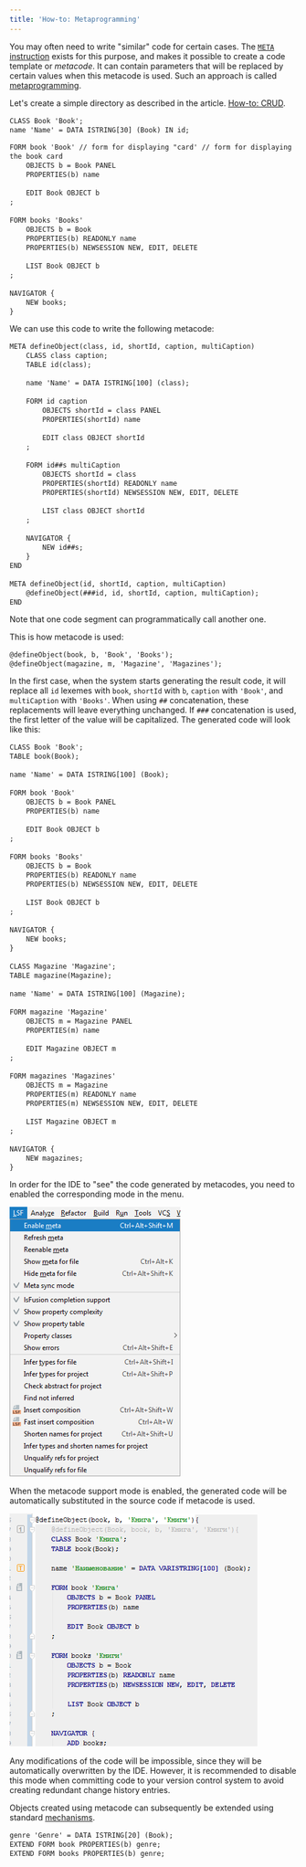 ```yaml
---
title: 'How-to: Metaprogramming'
---
```


You may often need to write "similar" code for certain cases. The [`META` instruction](META_instruction.md) exists for this purpose, and makes it possible to create a code template or *metacode*. It can contain parameters that will be replaced by certain values when this metacode is used. Such an approach is called [metaprogramming](Metaprogramming.md).

Let's create a simple directory as described in the article. [How-to: CRUD](How-to_CRUD.md).

```lsf
CLASS Book 'Book';
name 'Name' = DATA ISTRING[30] (Book) IN id;
```

```lsf
FORM book 'Book' // form for displaying "card' // form for displaying the book card
    OBJECTS b = Book PANEL
    PROPERTIES(b) name

    EDIT Book OBJECT b
;

FORM books 'Books'
    OBJECTS b = Book
    PROPERTIES(b) READONLY name
    PROPERTIES(b) NEWSESSION NEW, EDIT, DELETE

    LIST Book OBJECT b
;

NAVIGATOR {
    NEW books;
}
```

We can use this code to write the following metacode:

```lsf
META defineObject(class, id, shortId, caption, multiCaption)
    CLASS class caption;
    TABLE id(class);

    name 'Name' = DATA ISTRING[100] (class);

    FORM id caption
        OBJECTS shortId = class PANEL
        PROPERTIES(shortId) name

        EDIT class OBJECT shortId
    ;

    FORM id##s multiCaption
        OBJECTS shortId = class
        PROPERTIES(shortId) READONLY name
        PROPERTIES(shortId) NEWSESSION NEW, EDIT, DELETE

        LIST class OBJECT shortId
    ;

    NAVIGATOR {
        NEW id##s;
    }
END

META defineObject(id, shortId, caption, multiCaption)
    @defineObject(###id, id, shortId, caption, multiCaption);
END
```

Note that one code segment can programmatically call another one.

This is how metacode is used:

```lsf
@defineObject(book, b, 'Book', 'Books');
@defineObject(magazine, m, 'Magazine', 'Magazines');
```

In the first case, when the system starts generating the result code, it will replace all `id` lexemes with `book`, `shortId` with `b`, `caption` with `'Book'`, and `multiCaption` with `'Books'`. When using `##` concatenation, these replacements will leave everything unchanged. If `###` concatenation is used, the first letter of the value will be capitalized. The generated code will look like this:

```lsf
CLASS Book 'Book';
TABLE book(Book);

name 'Name' = DATA ISTRING[100] (Book);

FORM book 'Book'
    OBJECTS b = Book PANEL
    PROPERTIES(b) name

    EDIT Book OBJECT b
;

FORM books 'Books'
    OBJECTS b = Book
    PROPERTIES(b) READONLY name
    PROPERTIES(b) NEWSESSION NEW, EDIT, DELETE

    LIST Book OBJECT b
;

NAVIGATOR {
    NEW books;
}

CLASS Magazine 'Magazine';
TABLE magazine(Magazine);

name 'Name' = DATA ISTRING[100] (Magazine);

FORM magazine 'Magazine'
    OBJECTS m = Magazine PANEL
    PROPERTIES(m) name

    EDIT Magazine OBJECT m
;

FORM magazines 'Magazines'
    OBJECTS m = Magazine
    PROPERTIES(m) READONLY name
    PROPERTIES(m) NEWSESSION NEW, EDIT, DELETE

    LIST Magazine OBJECT m
;

NAVIGATOR {
    NEW magazines;
}
```

In order for the IDE to "see" the code generated by metacodes, you need to enabled the corresponding mode in the menu.

![](images/How-to_Metaprogramming_enable.png)

When the metacode support mode is enabled, the generated code will be automatically substituted in the source code if metacode is used.

![](images/How-to_Metaprogramming_metaMode.png)

Any modifications of the code will be impossible, since they will be automatically overwritten by the IDE. However, it is recommended to disable this mode when committing code to your version control system to avoid creating redundant change history entries.

Objects created using metacode can subsequently be extended using standard [mechanisms](How-to_Extensions.md).

```lsf
genre 'Genre' = DATA ISTRING[20] (Book);
EXTEND FORM book PROPERTIES(b) genre;
EXTEND FORM books PROPERTIES(b) genre;
```

